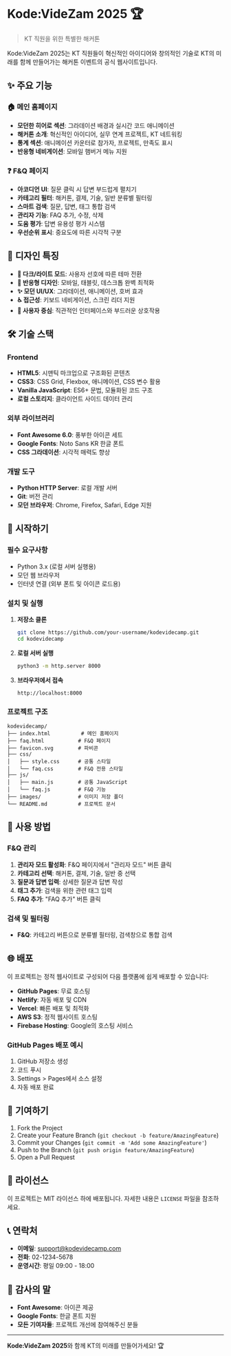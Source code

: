 # Kode:VideZam 2025 🏆

> KT 직원을 위한 특별한 해커톤

Kode:VideZam 2025는 KT 직원들이 혁신적인 아이디어와 창의적인 기술로 KT의 미래를 함께 만들어가는 해커톤 이벤트의 공식 웹사이트입니다.

## ✨ 주요 기능

### 🏠 메인 홈페이지
- **모던한 히어로 섹션**: 그라데이션 배경과 실시간 코드 애니메이션
- **해커톤 소개**: 혁신적인 아이디어, 실무 연계 프로젝트, KT 네트워킹
- **통계 섹션**: 애니메이션 카운터로 참가자, 프로젝트, 만족도 표시
- **반응형 네비게이션**: 모바일 햄버거 메뉴 지원

### ❓ F&Q 페이지
- **아코디언 UI**: 질문 클릭 시 답변 부드럽게 펼치기
- **카테고리 필터**: 해커톤, 결제, 기술, 일반 분류별 필터링
- **스마트 검색**: 질문, 답변, 태그 통합 검색
- **관리자 기능**: FAQ 추가, 수정, 삭제
- **도움 평가**: 답변 유용성 평가 시스템
- **우선순위 표시**: 중요도에 따른 시각적 구분

## 🎨 디자인 특징

- **🌙 다크/라이트 모드**: 사용자 선호에 따른 테마 전환
- **📱 반응형 디자인**: 모바일, 태블릿, 데스크톱 완벽 최적화
- **✨ 모던 UI/UX**: 그라데이션, 애니메이션, 호버 효과
- **♿ 접근성**: 키보드 네비게이션, 스크린 리더 지원
- **🎯 사용자 중심**: 직관적인 인터페이스와 부드러운 상호작용

## 🛠 기술 스택

### Frontend
- **HTML5**: 시맨틱 마크업으로 구조화된 콘텐츠
- **CSS3**: CSS Grid, Flexbox, 애니메이션, CSS 변수 활용
- **Vanilla JavaScript**: ES6+ 문법, 모듈화된 코드 구조
- **로컬 스토리지**: 클라이언트 사이드 데이터 관리

### 외부 라이브러리
- **Font Awesome 6.0**: 풍부한 아이콘 세트
- **Google Fonts**: Noto Sans KR 한글 폰트
- **CSS 그라데이션**: 시각적 매력도 향상

### 개발 도구
- **Python HTTP Server**: 로컬 개발 서버
- **Git**: 버전 관리
- **모던 브라우저**: Chrome, Firefox, Safari, Edge 지원

## 🚀 시작하기

### 필수 요구사항
- Python 3.x (로컬 서버 실행용)
- 모던 웹 브라우저
- 인터넷 연결 (외부 폰트 및 아이콘 로드용)

### 설치 및 실행

1. **저장소 클론**
   ```bash
   git clone https://github.com/your-username/kodevidecamp.git
   cd kodevidecamp
   ```

2. **로컬 서버 실행**
   ```bash
   python3 -m http.server 8000
   ```

3. **브라우저에서 접속**
   ```
   http://localhost:8000
   ```

### 프로젝트 구조
```
kodevidecamp/
├── index.html          # 메인 홈페이지
├── faq.html           # F&Q 페이지
├── favicon.svg        # 파비콘
├── css/
│   ├── style.css      # 공통 스타일
│   └── faq.css        # F&Q 전용 스타일
├── js/
│   ├── main.js        # 공통 JavaScript
│   └── faq.js         # F&Q 기능
├── images/            # 이미지 저장 폴더
└── README.md          # 프로젝트 문서
```

## 📖 사용 방법

### F&Q 관리
1. **관리자 모드 활성화**: F&Q 페이지에서 "관리자 모드" 버튼 클릭
2. **카테고리 선택**: 해커톤, 결제, 기술, 일반 중 선택
3. **질문과 답변 입력**: 상세한 질문과 답변 작성
4. **태그 추가**: 검색을 위한 관련 태그 입력
5. **FAQ 추가**: "FAQ 추가" 버튼 클릭

### 검색 및 필터링
- **F&Q**: 카테고리 버튼으로 분류별 필터링, 검색창으로 통합 검색

## 🌐 배포

이 프로젝트는 정적 웹사이트로 구성되어 다음 플랫폼에 쉽게 배포할 수 있습니다:

- **GitHub Pages**: 무료 호스팅
- **Netlify**: 자동 배포 및 CDN
- **Vercel**: 빠른 배포 및 최적화
- **AWS S3**: 정적 웹사이트 호스팅
- **Firebase Hosting**: Google의 호스팅 서비스

### GitHub Pages 배포 예시
1. GitHub 저장소 생성
2. 코드 푸시
3. Settings > Pages에서 소스 설정
4. 자동 배포 완료

## 🤝 기여하기

1. Fork the Project
2. Create your Feature Branch (`git checkout -b feature/AmazingFeature`)
3. Commit your Changes (`git commit -m 'Add some AmazingFeature'`)
4. Push to the Branch (`git push origin feature/AmazingFeature`)
5. Open a Pull Request

## 📝 라이선스

이 프로젝트는 MIT 라이선스 하에 배포됩니다. 자세한 내용은 `LICENSE` 파일을 참조하세요.

## 📞 연락처

- **이메일**: support@kodevidecamp.com
- **전화**: 02-1234-5678
- **운영시간**: 평일 09:00 - 18:00

## 🙏 감사의 말

- **Font Awesome**: 아이콘 제공
- **Google Fonts**: 한글 폰트 지원
- **모든 기여자들**: 프로젝트 개선에 참여해주신 분들

---

**Kode:VideZam 2025**와 함께 KT의 미래를 만들어가세요! 🏆
